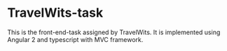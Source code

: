 # TravelWits-task

This is the front-end-task assigned by TravelWits. It is implemented using Angular 2 and typescript with MVC framework.
